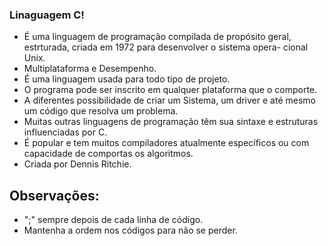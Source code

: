 ### Linaguagem C!
- É uma linguagem de programação compilada de propósito geral,
estrturada, criada em 1972 para desenvolver o sistema opera-
cional Unix.
- Multiplataforma e Desempenho.
- É uma linguagem usada para todo tipo de projeto.
- O programa pode ser inscrito em qualquer plataforma que o comporte.
- A diferentes possibilidade de criar um Sistema, um driver e até mesmo um código que resolva um problema.
- Muitas outras linguagens de programação têm sua sintaxe e estruturas influenciadas por C. 
- É popular e tem muitos compiladores atualmente específicos ou com capacidade de comportas os algoritmos.
- Criada por Dennis Ritchie.

## Observações:
- ";" sempre depois de cada linha de código.
- Mantenha a ordem nos códigos para não se perder.